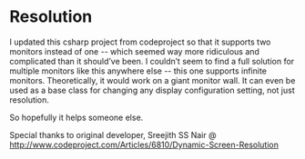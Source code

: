 # Resolution
I updated this csharp project from codeproject so that it supports two monitors instead of one -- which seemed way more ridiculous and complicated than it should’ve been. I couldn’t seem to find a full solution for multiple monitors like this anywhere else -- this one supports infinite monitors. Theoretically, it would work on a giant monitor wall. It can even be used as a base class for changing any display configuration setting, not just resolution.

So hopefully it helps someone else. 

Special thanks to original developer, Sreejith SS Nair @ http://www.codeproject.com/Articles/6810/Dynamic-Screen-Resolution
